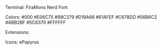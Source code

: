 Terminal:
FiraMono Nerd Font

Colors:
#000
#E06C75
#98C379
#D19A66
#61AFEF
#C678DD
#56B6C2
#ABB2BF
#5C6370
#FFFFFF

Extensions:

Icons:
ePapyrus
